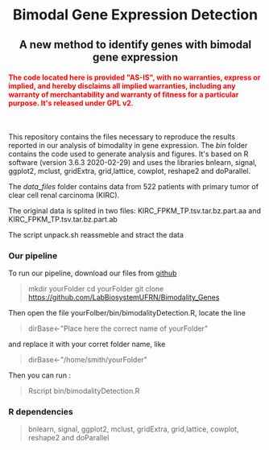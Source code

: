 # <center> Bimodal Gene Expression Detection</center>
## <center> A new method to identify genes with bimodal gene expression</center>

####  <span style="color:red">The code located here is provided "AS-IS", with no warranties, express or implied, and hereby disclaims all implied warranties, including any warranty of merchantability and warranty of fitness for a particular purpose. It's released under GPL v2.</span> </center>
<br>

This repository contains the files necessary to reproduce the results reported in our analysis of bimodality in gene expression. The *bin* folder contains the code used to generate analysis and figures. It's based on R software (version 3.6.3 2020-02-29) and uses the libraries bnlearn, signal, ggplot2, mclust, gridExtra, grid,lattice, cowplot, reshape2 and doParallel.

The *data_files*  folder contains data from 522 patients with primary tumor of clear cell renal carcinoma (KIRC).

The original data is splited in two files: KIRC_FPKM_TP.tsv.tar.bz.part.aa and KIRC_FPKM_TP.tsv.tar.bz.part.ab

The script unpack.sh reassmeble and stract the data

<a name="any"></a>
###  Our pipeline  
To run our pipeline, download our files from [github](https://github.com/LabBiosystemUFRN/Bimodality_Genes) 
> mkdir yourFolder
> cd yourFolder
> git clone https://github.com/LabBiosystemUFRN/Bimodality_Genes

Then open the file yourFolber/bin/bimodalityDetection.R, locate the line
> dirBase<-"Place here the correct name of yourFolder"

and replace it with your corret folder name, like

> dirBase<-"/home/smith/yourFolder"

Then you can run :
> Rscript bin/bimodalityDetection.R

### R dependencies

> bnlearn, signal, ggplot2, mclust, gridExtra, grid,lattice, cowplot, reshape2 and doParallel


